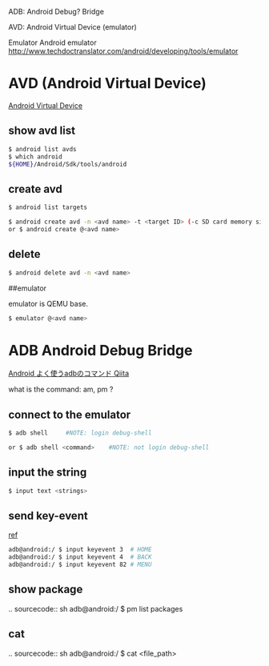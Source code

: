 
ADB: Android Debug? Bridge

AVD: Android Virtual Device (emulator)


Emulator Android emulator
http://www.techdoctranslator.com/android/developing/tools/emulator


AVD (Android Virtual Device)
========================================

[Android Virtual Device](http://ichitcltk.hustle.ne.jp/gudon2/index.php?pageType=file&id=Android002_Emulator)

## show avd list

```sh
$ android list avds
$ which android
${HOME}/Android/Sdk/tools/android
```


## create avd
```sh
$ android list targets

$ android create avd -n <avd name> -t <target ID> (-c SD card memory size)
or $ android create @<avd name> 
```


## delete
```sh
$ android delete avd -n <avd name>
```


##emulator

emulator is QEMU base.

```sh
$ emulator @<avd name>
```


ADB Android Debug Bridge
========================================

[Android よく使うadbのコマンド Qiita](http://qiita.com/t2low/items/cb37cec5f864c4748e14)


what is the command: am, pm ?  
## connect to the emulator

```sh
$ adb shell     #NOTE: login debug-shell

or $ adb shell <command>    #NOTE: not login debug-shell
```


## input the string

```sh
$ input text <strings>
```


send key-event
----------------------------------------
[ref](http://developer.android.com/reference/android/view/KeyEvent.html)

```sh
adb@android:/ $ input keyevent 3  # HOME
adb@android:/ $ input keyevent 4  # BACK
adb@android:/ $ input keyevent 82 # MENU
```


show package
----------------------------------------
.. sourcecode:: sh
    adb@android:/ $ pm list packages

cat
----------------------------------------
.. sourcecode:: sh
    adb@android:/ $ cat <file_path>


